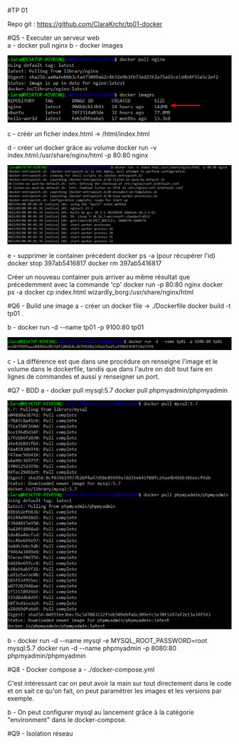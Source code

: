 #TP 01

Repo git : https://github.com/ClaraKrchr/tp01-docker  

#Q5 - Executer un serveur web  
a - docker pull nginx
b - docker images

![ab](/images/Q5/a-b.png)

c - créér un ficher index.html -> /html/index.html

d - créer un docker grâce au volume
docker run -v index.html:/usr/share/nginx/html -p 80:80 nginx

![c](/images/Q5/c.png)

e - supprimer le container précédent
docker ps -a (pour récupérer l'id)
docker stop 397ab5416817
docker rm 397ab5416817

Créer un nouveau container puis arriver au même résultat que précedemment avec la commande 'cp'
docker run -p 80:80 nginx
docker ps -a 
docker cp index.html wizardly_borg:/usr/share/nginx/html

#Q6 - Build une image
a - créer un docker file -> ./Dockerfile
docker build -t tp01 .

b - docker run -d --name tp01 -p 9100:80 tp01

![b](/images/Q6/b.png)

c - La différence est que dans une procédure on renseigne l'image et le volume dans le dockerfile, tandis que dans l'autre on doit tout faire en lignes de commandes et aussi y renseigner un port.

#Q7 - BDD
a -  docker pull mysql:5.7
docker pull phpmyadmin/phpmyadmin

![a](/images/Q7/a.png)

b - docker run -d --name mysql -e MYSQL_ROOT_PASSWORD=root mysql:5.7
docker run -d --name phpmyadmin -p 8080:80 phpmyadmin/phpmyadmin

#Q8 - Docker compose
a - ./docker-compose.yml

C'est intéressant car on peut avoir la main sur tout directement dans le code et on sait ce qu'on fait, on peut paramétrer les images et les versions par exemple.

b - On peut configurer mysql au lancement grâce à la catégorie "environment" dans le docker-compose.

#Q9 - Isolation réseau

